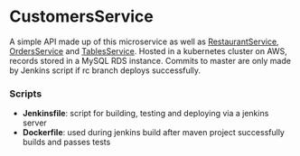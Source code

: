 # CustomersService

A simple API made up of this microservice as well as [RestaurantService](https://github.com/bconnelly/RestaurantService), [OrdersService](https://github.com/bconnelly/OrdersService) and [TablesService](https://github.com/bconnelly/TablesService). Hosted in a kubernetes cluster on AWS, records stored in a MySQL RDS instance. Commits to master are only made by Jenkins script if rc branch deploys successfully.

### Scripts
- __Jenkinsfile__: script for building, testing and deploying via a jenkins server
- __Dockerfile__: used during jenkins build after maven project successfully builds and passes tests
